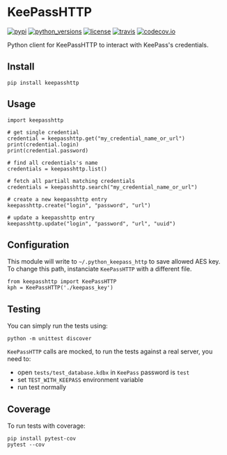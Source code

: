 # KeePassHTTP

[![pypi](https://img.shields.io/pypi/v/keepasshttp.svg)](https://pypi.org/project/keepasshttp/)
[![python_versions](https://img.shields.io/pypi/pyversions/keepasshttp.svg)](https://pypi.org/project/keepasshttp/)
[![license](https://img.shields.io/github/license/cyrbil/python_keepass_http.svg)](https://github.com/cyrbil/python_keepass_http/blob/master/LICENSE.txt)
[![travis](https://img.shields.io/travis/cyrbil/python_keepass_http/master.svg)](https://travis-ci.org/cyrbil/python_keepass_http)
[![codecov.io](https://codecov.io/github/cyrbil/python_keepass_http/coverage.svg?branch=master)](https://codecov.io/github/cyrbil/python_keepass_http)


Python client for KeePassHTTP to interact with KeePass's credentials.


## Install

    pip install keepasshttp
    

## Usage

    import keepasshttp
    
    # get single credential
    credential = keepasshttp.get("my_credential_name_or_url")
    print(credential.login)
    print(credential.password)
    
    # find all credentials's name
    credentials = keepasshttp.list()
    
    # fetch all partiall matching credentials
    credentials = keepasshttp.search("my_credential_name_or_url")
    
    # create a new keepasshttp entry
    keepasshttp.create("login", "password", "url")
    
    # update a keepasshttp entry
    keepasshttp.update("login", "password", "url", "uuid")


## Configuration

This module will write to `~/.python_keepass_http` to save allowed AES key.
To change this path, instanciate `KeePassHTTP` with a different file.

    from keepasshttp import KeePassHTTP
    kph = KeePassHTTP('./keepass_key')
    
    
## Testing

You can simply run the tests using:

    python -m unittest discover
    
`KeePassHTTP` calls are mocked, to run the tests against a real server, you need to:
 
   - open `tests/test_database.kdbx` in `KeePass` password is `test`
   - set `TEST_WITH_KEEPASS` environment variable
   - run test normally


## Coverage

To run tests with coverage:

    pip install pytest-cov
    pytest --cov